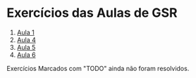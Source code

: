 # Exercícios das Aulas de GSR

1. [Aula 1](2019-03-22-Gestao-Utilizadores.md)
2. [Aula 4](2019-03-27-Interfaces-De-Rede.md)
3. [Aula 5](2019-04-08-Apache.md)
4. [Aula 6](2019-04-08-DNS.md)

Exercícios Marcados com "TODO" ainda não foram resolvidos.
